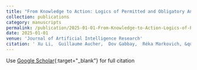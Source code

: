 ```yaml
---
title: "From Knowledge to Action: Logics of Permitted and Obligatory Announcements"
collection: publications
category: manuscripts
permalink: /publication/2025-01-01-From-Knowledge-to-Action-Logics-of-Permitted-and-Obligatory-Announcements
date: 2025-01-01
venue: 'Journal of Artificial Intelligence Research'
citation: ' Xu Li,  Guillaume Aucher,  Dov Gabbay,  Réka Markovich, &quot;From Knowledge to Action: Logics of Permitted and Obligatory Announcements.&quot; Journal of Artificial Intelligence Research, 2025.'
---
```

Use [Google Scholar](https://scholar.google.com/scholar?q=From+Knowledge+to+Action:+Logics+of+Permitted+and+Obligatory+Announcements){:target="_blank"} for full citation